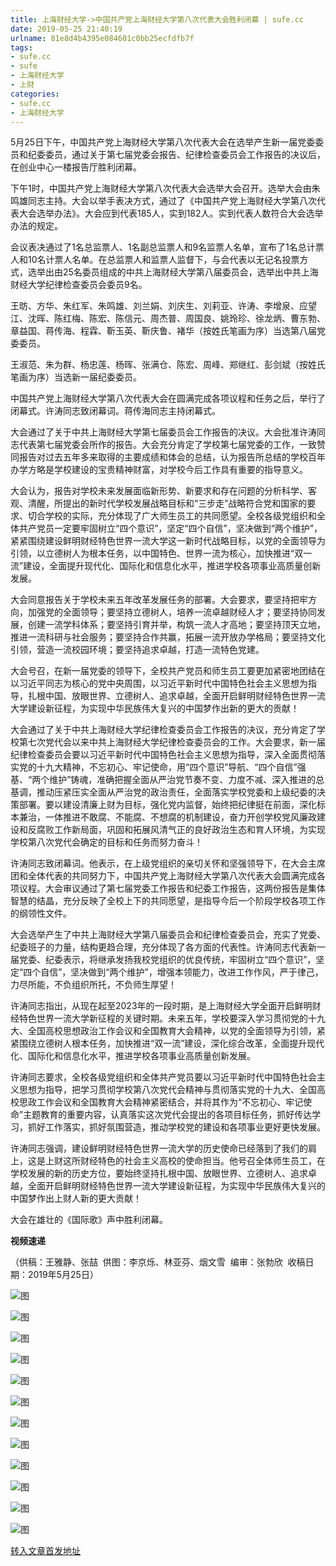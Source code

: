```yaml
---
title: 上海财经大学->中国共产党上海财经大学第八次代表大会胜利闭幕 | sufe.cc
date: 2019-05-25 21:40:19
urlname: 81e8d4b4395e084601c0bb25ecfdfb7f
tags: 
- sufe.cc
- sufe
- 上海财经大学
- 上财
categories:
- sufe.cc
- 上海财经大学
---
```



5月25日下午，中国共产党上海财经大学第八次代表大会在选举产生新一届党委委员和纪委委员，通过关于第七届党委会报告、纪律检查委员会工作报告的决议后，在创业中心一楼报告厅胜利闭幕。

下午1时，中国共产党上海财经大学第八次代表大会选举大会召开。选举大会由朱鸣雄同志主持。大会以举手表决方式，通过了《中国共产党上海财经大学第八次代表大会选举办法》。大会应到代表185人，实到182人。实到代表人数符合大会选举办法的规定。

会议表决通过了1名总监票人、1名副总监票人和9名监票人名单，宣布了1名总计票人和10名计票人名单。在总监票人和监票人监督下，与会代表以无记名投票方式，选举出由25名委员组成的中共上海财经大学第八届委员会，选举出中共上海财经大学纪律检查委员会委员9名。

王昉、方华、朱红军、朱鸣雄、刘兰娟、刘庆生、刘莉亚、许涛、李增泉、应望江、沈晖、陈红梅、陈宏、陈信元、周杰普、周国良、姚玲珍、徐龙炳、曹东勃、章益国、蒋传海、程霖、靳玉英、靳庆鲁、褚华（按姓氏笔画为序）当选第八届党委委员。

王淑范、朱为群、杨忠莲、杨晖、张满仓、陈宏、周峰、郑继红、彭剑斌（按姓氏笔画为序）当选新一届纪委委员。

中国共产党上海财经大学第八次代表大会在圆满完成各项议程和任务之后，举行了闭幕式。许涛同志致闭幕词。蒋传海同志主持闭幕式。

大会通过了关于中共上海财经大学第七届委员会工作报告的决议。大会批准许涛同志代表第七届党委会所作的报告。大会充分肯定了学校第七届党委的工作，一致赞同报告对过去五年多来取得的主要成绩和体会的总结，认为报告所总结的学校百年办学方略是学校建设的宝贵精神财富，对学校今后工作具有重要的指导意义。

大会认为，报告对学校未来发展面临新形势、新要求和存在问题的分析科学、客观、清醒，所提出的新时代学校发展战略目标和“三步走”战略符合党和国家的要求、切合学校的实际，充分体现了广大师生员工的共同愿望。全校各级党组织和全体共产党员一定要牢固树立“四个意识”，坚定“四个自信”，坚决做到“两个维护”，紧紧围绕建设鲜明财经特色世界一流大学这一新时代战略目标，以党的全面领导为引领，以立德树人为根本任务，以中国特色、世界一流为核心，加快推进“双一流”建设，全面提升现代化、国际化和信息化水平，推进学校各项事业高质量创新发展。

大会同意报告关于学校未来五年改革发展任务的部署。大会要求，要坚持把牢方向，加强党的全面领导；要坚持立德树人，培养一流卓越财经人才；要坚持协同发展，创建一流学科体系；要坚持引育并举，构筑一流人才高地；要坚持顶天立地，推进一流科研与社会服务；要坚持合作共赢，拓展一流开放办学格局；要坚持文化引领，营造一流校园环境；要坚持追求卓越，打造一流特色党建。

大会号召，在新一届党委的领导下，全校共产党员和师生员工要更加紧密地团结在以习近平同志为核心的党中央周围，以习近平新时代中国特色社会主义思想为指导，扎根中国、放眼世界、立德树人、追求卓越，全面开启鲜明财经特色世界一流大学建设新征程，为实现中华民族伟大复兴的中国梦作出新的更大的贡献！

大会通过了关于中共上海财经大学纪律检查委员会工作报告的决议，充分肯定了学校第七次党代会以来中共上海财经大学纪律检查委员会的工作。大会要求，新一届纪律检查委员会要以习近平新时代中国特色社会主义思想为指导，深入全面贯彻落实党的十九大精神，不忘初心、牢记使命，用“四个意识”导航、“四个自信”强基、“两个维护”铸魂，准确把握全面从严治党节奏不变、力度不减、深入推进的总基调，推动压紧压实全面从严治党的政治责任，全面落实学校党委和上级纪委的决策部署。要以建设清廉上财为目标，强化党内监督，始终把纪律挺在前面，深化标本兼治，一体推进不敢腐、不能腐、不想腐的机制建设，奋力开创学校党风廉政建设和反腐败工作新局面，巩固和拓展风清气正的良好政治生态和育人环境，为实现学校第八次党代会确定的目标和任务而努力奋斗！

许涛同志致闭幕词。他表示，在上级党组织的亲切关怀和坚强领导下，在大会主席团和全体代表的共同努力下，中国共产党上海财经大学第八次代表大会圆满完成各项议程。大会审议通过了第七届党委工作报告和纪委工作报告，这两份报告是集体智慧的结晶，充分反映了全校上下的共同愿望，是指导今后一个阶段学校各项工作的纲领性文件。

大会选举产生了中共上海财经大学第八届委员会和纪律检查委员会，充实了党委、纪委班子的力量，结构更趋合理，充分体现了各方面的代表性。许涛同志代表新一届党委、纪委表示，将继承发扬我校党组织的优良传统，牢固树立“四个意识”，坚定“四个自信”，坚决做到“两个维护”，增强本领能力，改进工作作风，严于律己，力尽所能，不负组织所托，不负师生厚望！

许涛同志指出，从现在起至2023年的一段时期，是上海财经大学全面开启鲜明财经特色世界一流大学新征程的关键时期。未来五年，学校要深入学习贯彻党的十九大、全国高校思想政治工作会议和全国教育大会精神，以党的全面领导为引领，紧紧围绕立德树人根本任务，加快推进“双一流”建设，深化综合改革，全面提升现代化、国际化和信息化水平，推进学校各项事业高质量创新发展。

许涛同志要求，全校各级党组织和全体共产党员要以习近平新时代中国特色社会主义思想为指导，把学习贯彻学校第八次党代会精神与贯彻落实党的十九大、全国高校思政工作会议和全国教育大会精神紧密结合，并将其作为“不忘初心、牢记使命”主题教育的重要内容，认真落实这次党代会提出的各项目标任务，抓好传达学习，抓好工作落实，抓好氛围营造，推动学校党的建设和各项事业更好更快发展。

许涛同志强调，建设鲜明财经特色世界一流大学的历史使命已经落到了我们的肩上，这是上财这所财经特色的社会主义高校的使命担当。他号召全体师生员工，在学校发展的新的历史方位，要始终坚持扎根中国、放眼世界、立德树人、追求卓越，全面开启鲜明财经特色世界一流大学建设新征程，为实现中华民族伟大复兴的中国梦作出上财人新的更大贡献！

大会在雄壮的《国际歌》声中胜利闭幕。

**视频速递**

（供稿：王雅静、张喆  供图：李京烁、林亚芬、烟文雪  编审：张勃欣  收稿日期：2019年5月25日）



![图](http://news.sufe.edu.cn/_upload/article/images/91/f0/1138b7dd4013aae37220e5b5c3e9/4a5dfb39-aa66-45bd-8a3a-00935667e54c.jpg)

![图](http://news.sufe.edu.cn/_upload/article/images/91/f0/1138b7dd4013aae37220e5b5c3e9/68007689-314b-489b-a30f-ad44b069ddf5.jpg)

![图](http://news.sufe.edu.cn/_upload/article/images/91/f0/1138b7dd4013aae37220e5b5c3e9/4d9cf36b-1dae-430a-866f-d4e1a047ea5b.jpg)

![图](http://news.sufe.edu.cn/_upload/article/images/91/f0/1138b7dd4013aae37220e5b5c3e9/52ff0e40-e9ef-443f-a16f-04ad9b4035d2.jpg)

![图](http://news.sufe.edu.cn/_upload/article/images/91/f0/1138b7dd4013aae37220e5b5c3e9/83626724-2b50-418f-adae-a8606f8bd7bd.jpg)

![图](http://news.sufe.edu.cn/_upload/article/images/91/f0/1138b7dd4013aae37220e5b5c3e9/faa67cfd-8fe7-4f2d-bc0d-524f31530807.jpg)

![图](http://news.sufe.edu.cn/_ueditor/images/empty.gif)

![图](http://news.sufe.edu.cn/_upload/article/images/91/f0/1138b7dd4013aae37220e5b5c3e9/56cc9524-b961-4544-bcfa-48ee65eb9588.jpg)

![图](http://news.sufe.edu.cn/_upload/article/images/91/f0/1138b7dd4013aae37220e5b5c3e9/dac8376b-1a31-4e8b-9225-78f0b0e98711.jpg)

![图](http://news.sufe.edu.cn/_ueditor/images/empty.gif)

![图](http://news.sufe.edu.cn/_upload/article/images/91/f0/1138b7dd4013aae37220e5b5c3e9/96e579d1-0eb7-46ca-8e8e-afa014ac6f46.jpg)

![图](http://news.sufe.edu.cn/_upload/article/images/91/f0/1138b7dd4013aae37220e5b5c3e9/1ef85cbe-0636-450b-80a2-f0abbdd9053d.jpg)

[转入文章首发地址](http://news.sufe.edu.cn/d8/3e/c179a120894/page.htm)